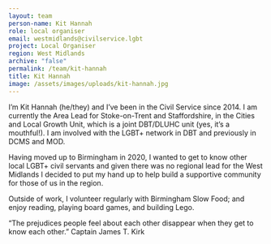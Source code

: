```yaml
---
layout: team
person-name: Kit Hannah
role: local organiser
email: westmidlands@civilservice.lgbt
project: Local Organiser
region: West Midlands
archive: "false"
permalink: /team/kit-hannah
title: Kit Hannah
image: /assets/images/uploads/kit-hannah.jpg
---
```


I’m Kit Hannah (he/they) and I’ve been in the Civil Service since 2014. I am currently the Area Lead for Stoke-on-Trent and Staffordshire, in the Cities and Local Growth Unit, which is a joint DBT/DLUHC unit (yes, it’s a mouthful!). I am involved with the LGBT+ network in DBT and previously in DCMS and MOD.
 
Having moved up to Birmingham in 2020, I wanted to get to know other local LGBT+ civil servants and given there was no regional lead for the West Midlands I decided to put my hand up to help build a supportive community for those of us in the region.
 
Outside of work, I volunteer regularly with Birmingham Slow Food; and enjoy reading, playing board games, and building Lego.
 
“The prejudices people feel about each other disappear when they get to know each other.” Captain James T. Kirk

